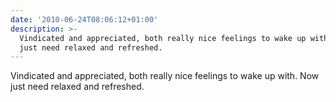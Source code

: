 ```yaml
---
date: '2010-06-24T08:06:12+01:00'
description: >-
  Vindicated and appreciated, both really nice feelings to wake up with. Now
  just need relaxed and refreshed.
---
```

Vindicated and appreciated, both really nice feelings to wake up with. Now just need relaxed and refreshed.

